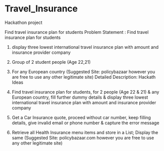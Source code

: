 # Travel_Insurance
Hackathon project

Find travel insurance plan for students
Problem Statement : Find travel insurance plan for students

1. display three lowest international  travel insurance plan with amount and insurance provider company
2. Group of  2 student people (Age 22,21)
3. For any European country
(Suggested Site: policybazaar however you are free to use any other legitimate site)
Detailed Description: Hackath Ideas

1. Find travel insurance plan for students, for 2 people (Age 22 & 21) & any European country, fill further dummy details & display three lowest international  travel insurance plan with amount and insurance provider company
2. Get a Car Insurance quote, proceed without  car number, keep filling details, give invalid email or phone number & capture the error message
3.  Retrieve all Health Insurance menu items and store in a List; Display the same
(Suggested Site: policybazaar.com however you are free to use any other legitimate site)
